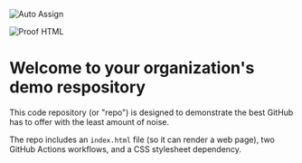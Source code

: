 ![Auto Assign](https://github.com/hussein-bouik/demo-repository/actions/workflows/auto-assign.yml/badge.svg)

![Proof HTML](https://github.com/hussein-bouik/demo-repository/actions/workflows/proof-html.yml/badge.svg)

# Welcome to your organization's demo respository
This code repository (or "repo") is designed to demonstrate the best GitHub has to offer with the least amount of noise.

The repo includes an `index.html` file (so it can render a web page), two GitHub Actions workflows, and a CSS stylesheet dependency.
